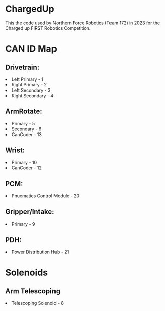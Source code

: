 # ChargedUp
This the code used by Northern Force Robotics (Team 172) in 2023 for the Charged up FIRST Robotics Competition. 

# CAN ID Map

## Drivetrain:

<li>Left Primary - 1</li>
<li>Right Primary - 2</li>
<li>Left Secondary - 3</li>
<li>Right Secondary - 4</li>

## ArmRotate:

<li>Primary - 5</li>
<li>Secondary - 6</li>
<li>CanCoder - 13</li>

## Wrist:

<li>Primary - 10</li>
<li>CanCoder - 12</li>

## PCM:

<li>Pnuematics Control Module - 20</li>

## Gripper/Intake:

<li>Primary - 9</li>

## PDH:

<li>Power Distribution Hub - 21</li>

# Solenoids

## Arm Telescoping

<li>Telescoping Solenoid - 8</li>